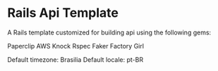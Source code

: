 # Rails Api Template

A Rails template customized for building api using the following gems:

Paperclip
AWS
Knock
Rspec
Faker
Factory Girl

Default timezone: Brasilia
Default locale: pt-BR
